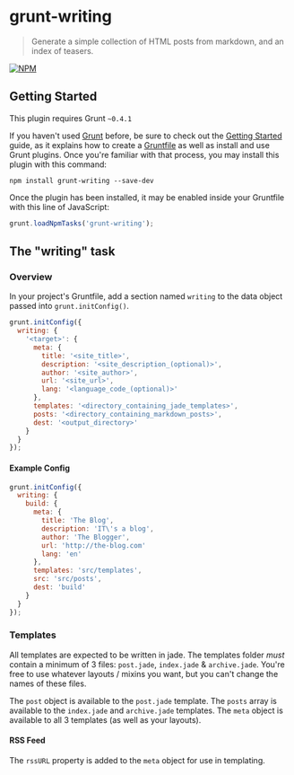 # grunt-writing

> Generate a simple collection of HTML posts from markdown, and an index of teasers.

[![NPM](https://nodei.co/npm/grunt-writing.png)](https://nodei.co/npm/grunt-writing/)

## Getting Started
This plugin requires Grunt `~0.4.1`

If you haven't used [Grunt](http://gruntjs.com/) before, be sure to check out the [Getting Started](http://gruntjs.com/getting-started) guide, as it explains how to create a [Gruntfile](http://gruntjs.com/sample-gruntfile) as well as install and use Grunt plugins. Once you're familiar with that process, you may install this plugin with this command:

```shell
npm install grunt-writing --save-dev
```

Once the plugin has been installed, it may be enabled inside your Gruntfile with this line of JavaScript:

```js
grunt.loadNpmTasks('grunt-writing');
```

## The "writing" task

### Overview
In your project's Gruntfile, add a section named `writing` to the data object passed into `grunt.initConfig()`.

```js
grunt.initConfig({
  writing: {
    '<target>': {
      meta: {
        title: '<site_title>',
        description: '<site_description_(optional)>',
        author: '<site_author>',
        url: '<site_url>',
        lang: '<language_code_(optional)>'
      },
      templates: '<directory_containing_jade_templates>',
      posts: '<directory_containing_markdown_posts>',
      dest: '<output_directory>'
    }
  }
});
```

#### Example Config

```js
grunt.initConfig({
  writing: {
    build: {
      meta: {
        title: 'The Blog',
        description: 'IT\'s a blog',
        author: 'The Blogger',
        url: 'http://the-blog.com'
        lang: 'en'
      },
      templates: 'src/templates',
      src: 'src/posts',
      dest: 'build'
    }
  }
});
```

### Templates

All templates are expected to be written in jade. The templates folder _must_ contain a minimum of 3 files: `post.jade`, `index.jade` & `archive.jade`. You're free to use whatever layouts / mixins you want, but you can't change the names of these files.

The `post` object is available to the `post.jade` template. The `posts` array is available to the `index.jade` and `archive.jade` templates. The `meta` object is available to all 3 templates (as well as your layouts).

#### RSS Feed

The `rssURL` property is added to the `meta` object for use in templating.
